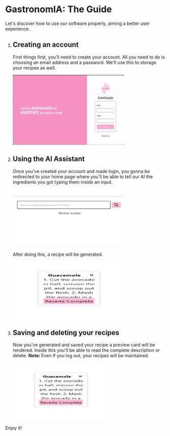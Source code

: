 <h1>GastronomIA: The Guide</h1> 
<p>Let's discover how to use our software properly, aiming a better user experience.</p>
<ol>
  <li>
    <h2>Creating an account</h2>
    <p>First things first, you'll need to create your account. All you need to do is choosing an email address and a password. We'll use this to storage your recipes as well.      </p>
    <img src="https://github.com/PedroTintino/GastronomIA/blob/main/gastronomia-gif.gif" alt="An usage preview" width="350" height="220">
  </li>
  <li>
    <h2>Using the AI Assistant</h2>
    <p>Once you've created your account and made login, you gonna be redirected to your home page where you'll be able to tell our AI the ingredients you got typing them       inside an input.</p> 
     <img src="https://github.com/PedroTintino/GastronomIA/blob/main/input-preview.png" alt="Input example" width="350" height="180">
    <p>After doing this, a recipe will be generated.</p>
      <img src="https://github.com/PedroTintino/GastronomIA/blob/main/card-preview.png" alt="Input example" width="350" height="180">
  </li>
  <li>
    <h2>Saving and deleting your recipes</h2>
    <p>Now you've generated and saved your recipe a preview card will be rendered. Inside this you'll be able to read the complete description or delete. <strong>Note:           </strong> Even if you log out, your recipes will be maintained.</p>
    <img src="https://github.com/PedroTintino/GastronomIA/blob/main/card-preview.png" alt="Input example" width="300" height="180">
  </li>
</ol>
<p>Enjoy it!</p>
